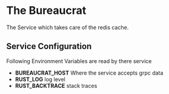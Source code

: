 # The Bureaucrat

The Service which takes care of the redis cache.

## Service Configuration

Following Environment Variables are read by there service

- **BUREAUCRAT_HOST** Where the service accepts grpc data
- **RUST_LOG** log level
- **RUST_BACKTRACE** stack traces

